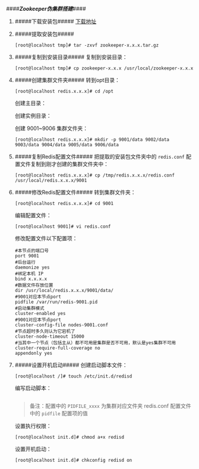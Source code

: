 ####***Zookeeper伪集群搭建***####


1. #####下载安装包#####
     [下载地址](https://www.apache.org/dyn/closer.cgi)
2. #####提取安装包#####
     ```
     [root@localhost tmp]# tar -zxvf zookeeper-x.x.x.tar.gz
     ```
3. #####复制到安装目录#####
     复制到安装目录：<br/>
     ```
     [root@localhost tmp]# cp zookeeper-x.x.x /usr/local/zookeeper-x.x.x
     ```
4. #####创建集群文件夹#####
     转到opt目录：
     ```
     [root@localhost redis.x.x.x]# cd /opt
     ```
     创建主目录：
     
     创建实例目录：
     
     
     创建 9001~9006 集群文件夹：
     ```
     [root@localhost redis.x.x.x]# mkdir -p 9001/data 9002/data 9003/data 9004/data 9005/data 9006/data
     ```
5. #####复制Redis配置文件#####
     把提取的安装包文件夹中的 `redis.conf` 配置文件复制到刚才创建的集群文件夹中：
     ```
     [root@localhost redis.x.x.x]# cp /tmp/redis.x.x.x/redis.conf /usr/local/redis.x.x.x/9001
     ```
6. #####修改Redis配置文件#####
     转到集群文件夹：
     ```
     [root@localhost redis.x.x.x]# cd 9001
     ```
     编辑配置文件：
     ```
     [root@localhost 9001]# vi redis.conf
     ```
     修改配置文件以下配置项：
     ```
     #本节点的端口号
     port 9001
     #后台运行
     daemonize yes
     #绑定本机 IP
     bind x.x.x.x
     #数据文件存放位置
     dir /usr/local/redis.x.x.x/9001/data/
     #9001对应本节点port
     pidfile /var/run/redis-9001.pid
     #启动集群模式
     cluster-enabled yes
     #9001对应本节点port
     cluster-config-file nodes-9001.conf
     #节点超时多久则认为它宕机了
     cluster-node-timeout 15000
     #当其中一个节点（包括主从）都不可用是集群是否不可用，默认是yes集群不可用
     cluster-require-full-coverage no
     appendonly yes
     ```

12. #####设置开机启动#####
     创建启动脚本文件：<br/>
     ```
     [root@localhost /]# touch /etc/init.d/redisd
     ```
     编写启动脚本：<br/>
     ```
     
     ```
     > 备注：配置中的 `PIDFILE_xxxx` 为集群对应文件夹 redis.conf 配置文件中的 `pidfile` 配置项的值
     
     设置执行权限：<br/>
     ```
     [root@localhost init.d]# chmod a+x redisd
     ```
     
     设置开机启动：<br/>
     ```
     [root@localhost init.d]# chkconfig redisd on
     ```
     
